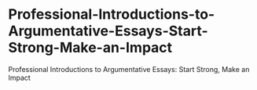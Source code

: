 # Professional-Introductions-to-Argumentative-Essays-Start-Strong-Make-an-Impact
Professional Introductions to Argumentative Essays: Start Strong, Make an Impact
